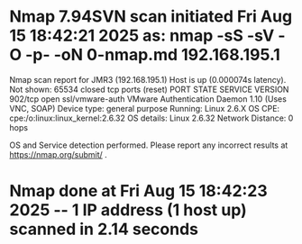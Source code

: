 # Nmap 7.94SVN scan initiated Fri Aug 15 18:42:21 2025 as: nmap -sS -sV -O -p- -oN 0-nmap.md 192.168.195.1
Nmap scan report for JMR3 (192.168.195.1)
Host is up (0.000074s latency).
Not shown: 65534 closed tcp ports (reset)
PORT    STATE SERVICE         VERSION
902/tcp open  ssl/vmware-auth VMware Authentication Daemon 1.10 (Uses VNC, SOAP)
Device type: general purpose
Running: Linux 2.6.X
OS CPE: cpe:/o:linux:linux_kernel:2.6.32
OS details: Linux 2.6.32
Network Distance: 0 hops

OS and Service detection performed. Please report any incorrect results at https://nmap.org/submit/ .
# Nmap done at Fri Aug 15 18:42:23 2025 -- 1 IP address (1 host up) scanned in 2.14 seconds
